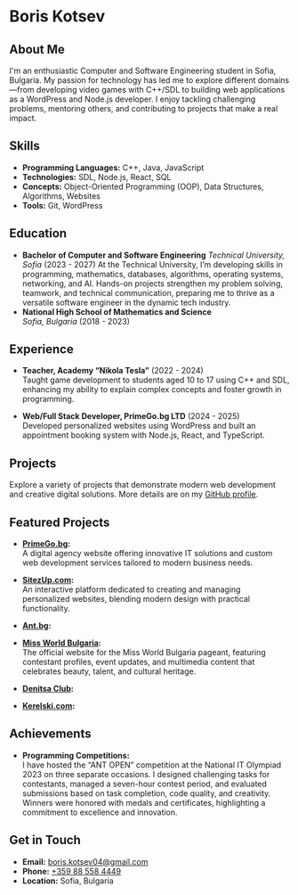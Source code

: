 # Boris Kotsev

## About Me

I'm an enthusiastic Computer and Software Engineering student in Sofia, Bulgaria. My passion for technology has led me to explore different domains—from developing video games with C++/SDL to building web applications as a WordPress and Node.js developer. I enjoy tackling challenging problems, mentoring others, and contributing to projects that make a real impact.

## Skills

- **Programming Languages:** C++, Java, JavaScript
- **Technologies:** SDL, Node.js, React, SQL
- **Concepts:** Object-Oriented Programming (OOP), Data Structures, Algorithms, Websites
- **Tools:** Git, WordPress

## Education

- **Bachelor of Computer and Software Engineering**  *Technical University, Sofia* (2023 - 2027)
 At the Technical University, I’m developing skills in programming, mathematics, databases, algorithms, operating systems, networking, and AI. Hands-on projects strengthen my problem solving, teamwork, and technical communication, preparing me to thrive as a versatile software engineer in the dynamic tech industry.
- **National High School of Mathematics and Science**  
  *Sofia, Bulgaria* (2018 - 2023)

## Experience

- **Teacher, Academy “Nikola Tesla”** (2022 - 2024)  
  Taught game development to students aged 10 to 17 using C++ and SDL, enhancing my ability to explain complex concepts and foster growth in programming.
  
- **Web/Full Stack Developer, PrimeGo.bg LTD** (2024 - 2025)  
  Developed personalized websites using WordPress and built an appointment booking system with Node.js, React, and TypeScript.

## Projects

Explore a variety of projects that demonstrate modern web development and creative digital solutions. More details are on my [GitHub profile](https://github.com/BorisKotsev).

## Featured Projects

- **[PrimeGo.bg](https://primego.bg/):**  
  A digital agency website offering innovative IT solutions and custom web development services tailored to modern business needs.

- **[SitezUp.com](https://sitezup.com/):**  
  An interactive platform dedicated to creating and managing personalized websites, blending modern design with practical functionality.

- **[Ant.bg](https://ant.bg/):**  

- **[Miss World Bulgaria](https://www.missworldbulgaria.org/):**  
  The official website for the Miss World Bulgaria pageant, featuring contestant profiles, event updates, and multimedia content that celebrates beauty, talent, and cultural heritage.

- **[Denitsa Club](https://denitsaclub.com/):**  

- **[Kerelski.com](https://kerelski.com/):**  

## Achievements

- **Programming Competitions:**  
  I have hosted the “ANT OPEN” competition at the National IT Olympiad 2023 on three separate occasions. I designed challenging tasks for contestants, managed a seven-hour contest period, and evaluated submissions based on task completion, code quality, and creativity. Winners were honored with medals and certificates, highlighting a commitment to excellence and innovation.  

## Get in Touch

- **Email:** [boris.kotsev04@gmail.com](mailto:boris.kotsev04@gmail.com)
- **Phone:** [+359 88 558 4449](tel:+359885584449)
- **Location:** Sofia, Bulgaria
